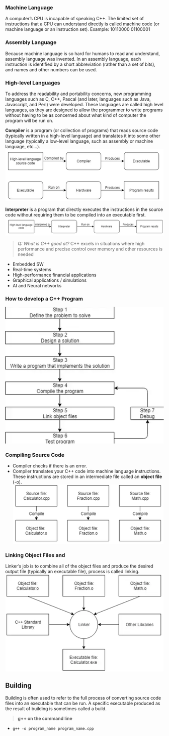 ### Machine Language

A computer’s CPU is incapable of speaking C++. The limited set of instructions that a CPU can understand directly is called machine code (or machine language or an instruction set). Example: 10110000 01100001


### Assembly Language

Because machine language is so hard for humans to read and understand, assembly language was invented. In an assembly language, each instruction is identified by a short abbreviation (rather than a set of bits), and names and other numbers can be used.


### High-level Languages

To address the readability and portability concerns, new programming languages such as C, C++, Pascal (and later, languages such as Java, Javascript, and Perl) were developed. These languages are called high level languages, as they are designed to allow the programmer to write programs without having to be as concerned about what kind of computer the program will be run on.


**Compiler** 
is a program (or collection of programs) that reads source code (typically written in a high-level language) and translates it into some other language (typically a low-level language, such as assembly or machine language, etc…).
![alt text](image.png)


**Interpreter** 
is a program that directly executes the instructions in the source code without requiring them to be compiled into an executable first.
![alt text](image-1.png)

>*Q: What is C++ good at?*
C++ excels in situations where high performance and precise control over memory and other resources is needed
- Embedded SW
- Real-time systems
- High-performance financial applications
- Graphical applications / simulations
- AI and Neural networks

### How to develop a C++ Program
![alt text](image-2.png)

### Compiling Source Code
- Compiler checks if there is an error.
- Compiler translates your C++ code into machine language instructions. These instructions are stored in an intermediate file called an **object file** (-o). 
![alt text](image-3.png)

### Linking Object Files and 
Linker’s job is to combine all of the object files and produce the desired output file (typically an executable file), process is called linking.
![alt text](image-4.png)

## Building
Building is often used to refer to the full process of converting source code files into an executable that can be run. 
A specific executable produced as the result of building is sometimes called a build.

>**g++ on the command line**
- `g++ -o program_name program_name.cpp`